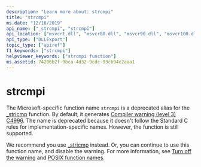 ```yaml
---
description: "Learn more about: strcmpi"
title: "strcmpi"
ms.date: "12/16/2019"
api_name: ["_strcmpi", "strcmpi"]
api_location: ["msvcrt.dll", "msvcr80.dll", "msvcr90.dll", "msvcr100.dll", "msvcr100_clr0400.dll", "msvcr110.dll", "msvcr110_clr0400.dll", "msvcr120.dll", "msvcr120_clr0400.dll", "ucrtbase.dll"]
api_type: ["DLLExport"]
topic_type: ["apiref"]
f1_keywords: ["strcmpi"]
helpviewer_keywords: ["strcmpi function"]
ms.assetid: 74206b2f-9bca-4d32-9cdc-93cb94c2aaa1
---
```

# strcmpi

The Microsoft-specific function name `strcmpi` is a deprecated alias for the [_stricmp](stricmp-wcsicmp-mbsicmp-stricmp-l-wcsicmp-l-mbsicmp-l.md) function. By default, it generates [Compiler warning (level 3) C4996](../../error-messages/compiler-warnings/compiler-warning-level-3-c4996.md). The name is deprecated because it doesn't follow the Standard C rules for implementation-specific names. However, the function is still supported.

We recommend you use [_stricmp](stricmp-wcsicmp-mbsicmp-stricmp-l-wcsicmp-l-mbsicmp-l.md) instead. Or, you can continue to use this function name, and disable the warning. For more information, see [Turn off the warning](../../error-messages/compiler-warnings/compiler-warning-level-3-c4996.md#turn-off-the-warning) and [POSIX function names](../../error-messages/compiler-warnings/compiler-warning-level-3-c4996.md#posix-function-names).
